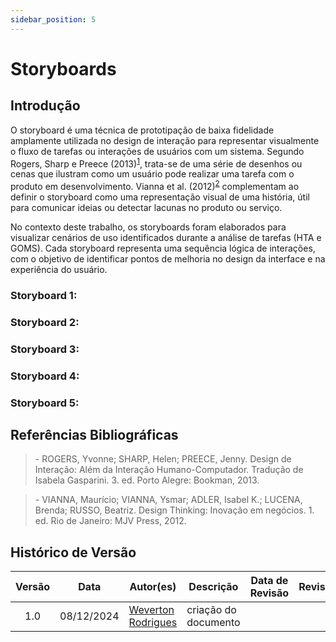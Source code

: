 ```yaml
---
sidebar_position: 5
---
```


# Storyboards

## Introdução

O storyboard é uma técnica de prototipação de baixa fidelidade amplamente utilizada no design de interação para representar visualmente o fluxo de tarefas ou interações de usuários com um sistema. Segundo Rogers, Sharp e Preece (2013)<sup>[1](../nivel01/storyboards.md#referências-bibliográficas)</sup>, trata-se de uma série de desenhos ou cenas que ilustram como um usuário pode realizar uma tarefa com o produto em desenvolvimento. Vianna et al. (2012)<sup>[2](../nivel01/storyboards.md#referências-bibliográficas)</sup> complementam ao definir o storyboard como uma representação visual de uma história, útil para comunicar ideias ou detectar lacunas no produto ou serviço.

No contexto deste trabalho, os storyboards foram elaborados para visualizar cenários de uso identificados durante a análise de tarefas (HTA e GOMS). Cada storyboard representa uma sequência lógica de interações, com o objetivo de identificar pontos de melhoria no design da interface e na experiência do usuário.

### Storyboard 1:



### Storyboard 2:



### Storyboard 3:



### Storyboard 4:



### Storyboard 5:




## Referências Bibliográficas
> \- ROGERS, Yvonne; SHARP, Helen; PREECE, Jenny. Design de Interação: Além da Interação Humano-Computador. Tradução de Isabela Gasparini. 3. ed. Porto Alegre: Bookman, 2013.

> \- VIANNA, Maurício; VIANNA, Ysmar; ADLER, Isabel K.; LUCENA, Brenda; RUSSO, Beatriz. Design Thinking: Inovação em negócios. 1. ed. Rio de Janeiro: MJV Press, 2012.

## Histórico de Versão

| Versão | Data | Autor(es) | Descrição | Data de Revisão | Revisor(es) |
|:---:|:---:|---|---|:---:|---|
| 1.0 | 08/12/2024 | [Weverton Rodrigues](https://github.com/vevetin) | criação do documento | | |